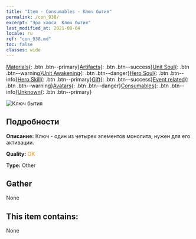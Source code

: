 ```yaml
---
title: "Item - Consumables - Ключ бытия"
permalink: /con_938/
excerpt: "Эра хаоса  Ключ бытия"
last_modified_at: 2021-08-04
locale: ru
ref: "con_938.md"
toc: false
classes: wide
---
```

 [Materials](/ItemsRU/){: .btn .btn--primary}[Artifacts](/ItemsRU/Artifacts/){: .btn .btn--success}[Unit Soul](/ItemsRU/UnitSoul/){: .btn .btn--warning}[Unit Awakening](/ItemsRU/UnitAwakening/){: .btn .btn--danger}[Hero Soul](/ItemsRU/HeroSoul/){: .btn .btn--info}[Hero Skill](/ItemsRU/HeroSkill/){: .btn .btn--primary}[Gift](/ItemsRU/Gift/){: .btn .btn--success}[Event related](/ItemsRU/Events/){: .btn .btn--warning}[Avatars](/ItemsRU/Avatars/){: .btn .btn--danger}[Consumables](/ItemsRU/Consumables/){: .btn .btn--info}[Unknown](/ItemsRU/Unknown/){: .btn .btn--primary}

 ![Ключ бытия](/images/t/i_40026.png)

## Подробности
 **Описание:** Ключ - один из четырех элементов монолита, нужен для его активации.

 **Quality:** <span style="color: #FF8C00">OK</span>

 **Type:** Other

## Gather

  None

## This item contains:

  None

